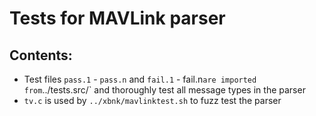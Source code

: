 # Tests for MAVLink parser

## Contents:

* Test files `pass.1` - `pass.n` and `fail.1` - fail.n` are imported from `../tests.src/` and thoroughly test all message types in the parser
* `tv.c` is used by `../xbnk/mavlinktest.sh` to fuzz test the parser
